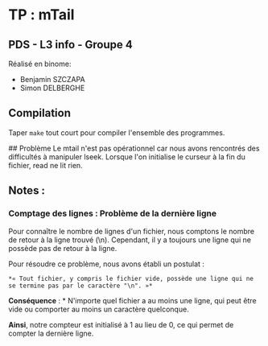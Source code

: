 # TP : mTail
## PDS - L3 info - Groupe 4 

Réalisé en binome:

* Benjamin SZCZAPA
* Simon DELBERGHE


## Compilation
Taper `make` tout court pour compiler l'ensemble des programmes.

## Problème
Le mtail n'est pas opérationnel car nous avons rencontrés des difficultés à manipuler lseek. Lorsque l'on initialise le curseur à la fin du fichier, read ne lit rien. 



## Notes : 

### Comptage des lignes : Problème de la dernière ligne

Pour connaître le nombre de lignes d'un fichier, nous comptons le nombre de retour à la ligne trouvé (\n). Cependant, il y a toujours une ligne qui ne possède pas de retour à la ligne. 

Pour résoudre ce problème, nous avons établi un postulat :

	*« Tout fichier, y compris le fichier vide, possède une ligne qui ne se termine pas par le caractère "\n". »*


**Conséquence** :
	* N'importe quel fichier a au moins une ligne, qui peut être vide ou comporter au moins un caractère quelconque.


**Ainsi**, notre compteur est initialisé à 1 au lieu de 0, ce qui permet de compter la dernière ligne.